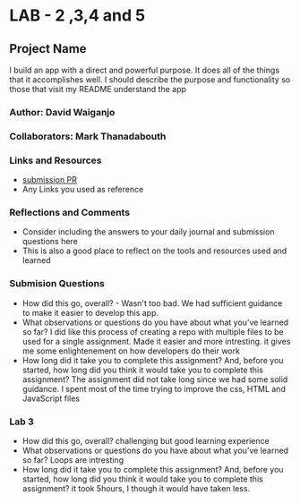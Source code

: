 # LAB - 2 ,3,4 and 5

## Project Name

I build an app with a direct and powerful purpose. It does all of the things that it accomplishes well. I should describe the purpose and functionality so those that visit my README understand the app

### Author: David Waiganjo

### Collaborators: Mark Thanadabouth

### Links and Resources

* [submission PR](http://xyz.com)
* Any Links you used as reference

### Reflections and Comments

* Consider including the answers to your daily journal and submission questions here
* This is also a good place to reflect on the tools and resources used and learned
### Submision Questions
* How did this go, overall? - Wasn't too bad. We had sufficient guidance to make it easier to develop this app.
* What observations or questions do you have about what you’ve learned so far? I did like this process of creating a repo with multiple files  to be used for a single assignment. Made it easier and more intresting. it gives me some enlightenement on how developers do their work 
* How long did it take you to complete this assignment? And, before you started, how long did you think it would take you to complete this assignment? The assignment did not take long since we had some solid guidance. I spent most of the time trying to improve the css, HTML and JavaScript files

### Lab 3
* How did this go, overall? challenging but good learning experience
* What observations or questions do you have about what you’ve learned so far? Loops are intresting
* How long did it take you to complete this assignment? And, before you started, how long did you think it would take you to complete this assignment? it took 5hours, I though it would have taken less.

